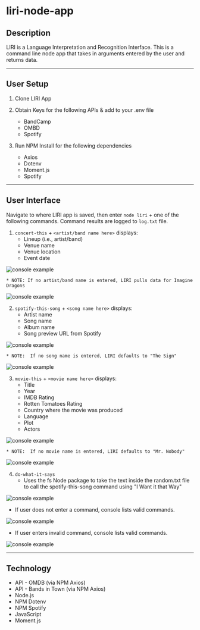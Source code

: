 # liri-node-app

## Description
LIRI is a Language Interpretation and Recognition Interface. This is a command line node app that takes in arguments entered by the user and returns data.
___
## User Setup

1. Clone LIRI App

2. Obtain Keys for the following APIs & add to your .env file
    * BandCamp
    * OMBD
    * Spotify

3. Run NPM Install for the following dependencies
    * Axios
    * Dotenv
    * Moment.js
    * Spotify
___
## User Interface
Navigate to where LIRI app is saved, then enter `node liri` + one of the following commands. Command results are logged to `log.txt` file.

1. `concert-this` + `<artist/band name here>` displays:
    * Lineup (i.e., artist/band)
    * Venue name
    * Venue location
    * Event date

![console example](./images/concert-this.png)

    * NOTE: If no artist/band name is entered, LIRI pulls data for Imagine Dragons

![console example](./images/concert-this-default.png)

2. `spotify-this-song` + `<song name here>` displays:
    * Artist name
    * Song name
    * Album name
    * Song preview URL from Spotify

![console example](./images/spotify-this-song.png)

    * NOTE:  If no song name is entered, LIRI defaults to "The Sign"

![console example](./images/spotify-this-song-default.png)

3. `movie-this` + `<movie name here>` displays:
    * Title
    * Year
    * IMDB Rating
    * Rotten Tomatoes Rating
    * Country where the movie was produced
    * Language
    * Plot
    * Actors

![console example](./images/movie-this.png)

    * NOTE:  If no movie name is entered, LIRI defaults to "Mr. Nobody"

![console example](./images/movie-this-default.png)

4. `do-what-it-says` 
    * Uses the fs Node package to take the text inside the random.txt file to call the spotify-this-song command using "I Want it that Way"

![console example](./images/do-what-it-says.png)


* If user does not enter a command, console lists valid commands.

![console example](./images/no-command.png)

* If user enters invalid command, console lists valid commands.

![console example](./images/unrecognized-command.png)

___
## Technology
* API - OMDB (via NPM Axios)
* API - Bands in Town (via NPM Axios)
* Node.js
* NPM Dotenv
* NPM Spotify
* JavaScript
* Moment.js
